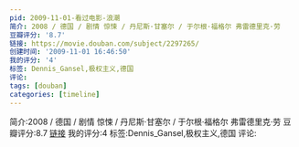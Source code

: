 ```yaml
---
pid: 2009-11-01-看过电影-浪潮
简介: 2008 / 德国 / 剧情 惊悚 / 丹尼斯·甘塞尔 / 于尔根·福格尔 弗雷德里克·劳
豆瓣评分: '8.7'
链接: https://movie.douban.com/subject/2297265/
创建时间: '2009-11-01 16:46:50'
我的评分: '4'
标签: Dennis_Gansel,极权主义,德国
评论:
tags: [douban]
categories: [timeline]
---
```

简介:2008 / 德国 / 剧情 惊悚 / 丹尼斯·甘塞尔 / 于尔根·福格尔 弗雷德里克·劳
豆瓣评分:8.7
[链接](https://movie.douban.com/subject/2297265/)
我的评分:4
标签:Dennis_Gansel,极权主义,德国
评论:
